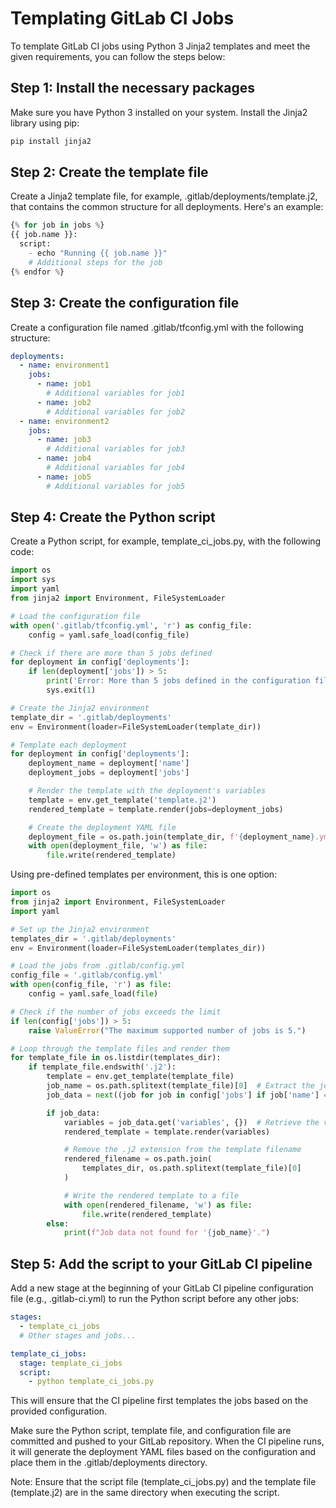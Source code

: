 # Templating GitLab CI Jobs

To template GitLab CI jobs using Python 3 Jinja2 templates and meet the given requirements, you can follow the steps below:

## Step 1: Install the necessary packages
Make sure you have Python 3 installed on your system. Install the Jinja2 library using pip:

```bash
pip install jinja2
```

## Step 2: Create the template file
Create a Jinja2 template file, for example, .gitlab/deployments/template.j2, that contains the common structure for all deployments. Here's an example:

```python
{% for job in jobs %}
{{ job.name }}:
  script:
    - echo "Running {{ job.name }}"
    # Additional steps for the job
{% endfor %}
```

## Step 3: Create the configuration file
Create a configuration file named .gitlab/tfconfig.yml with the following structure:

```yaml
deployments:
  - name: environment1
    jobs:
      - name: job1
        # Additional variables for job1
      - name: job2
        # Additional variables for job2
  - name: environment2
    jobs:
      - name: job3
        # Additional variables for job3
      - name: job4
        # Additional variables for job4
      - name: job5
        # Additional variables for job5
```

## Step 4: Create the Python script
Create a Python script, for example, template_ci_jobs.py, with the following code:

```python
import os
import sys
import yaml
from jinja2 import Environment, FileSystemLoader

# Load the configuration file
with open('.gitlab/tfconfig.yml', 'r') as config_file:
    config = yaml.safe_load(config_file)

# Check if there are more than 5 jobs defined
for deployment in config['deployments']:
    if len(deployment['jobs']) > 5:
        print('Error: More than 5 jobs defined in the configuration file.')
        sys.exit(1)

# Create the Jinja2 environment
template_dir = '.gitlab/deployments'
env = Environment(loader=FileSystemLoader(template_dir))

# Template each deployment
for deployment in config['deployments']:
    deployment_name = deployment['name']
    deployment_jobs = deployment['jobs']

    # Render the template with the deployment's variables
    template = env.get_template('template.j2')
    rendered_template = template.render(jobs=deployment_jobs)

    # Create the deployment YAML file
    deployment_file = os.path.join(template_dir, f'{deployment_name}.yml')
    with open(deployment_file, 'w') as file:
        file.write(rendered_template)
```

Using pre-defined templates per environment, this is one option: 

```python
import os
from jinja2 import Environment, FileSystemLoader
import yaml

# Set up the Jinja2 environment
templates_dir = '.gitlab/deployments'
env = Environment(loader=FileSystemLoader(templates_dir))

# Load the jobs from .gitlab/config.yml
config_file = '.gitlab/config.yml'
with open(config_file, 'r') as file:
    config = yaml.safe_load(file)

# Check if the number of jobs exceeds the limit
if len(config['jobs']) > 5:
    raise ValueError("The maximum supported number of jobs is 5.")

# Loop through the template files and render them
for template_file in os.listdir(templates_dir):
    if template_file.endswith('.j2'):
        template = env.get_template(template_file)
        job_name = os.path.splitext(template_file)[0]  # Extract the job name from the template filename
        job_data = next((job for job in config['jobs'] if job['name'] == job_name), None)  # Retrieve the job data

        if job_data:
            variables = job_data.get('variables', {})  # Retrieve the variables for the current job
            rendered_template = template.render(variables)

            # Remove the .j2 extension from the template filename
            rendered_filename = os.path.join(
                templates_dir, os.path.splitext(template_file)[0]
            )

            # Write the rendered template to a file
            with open(rendered_filename, 'w') as file:
                file.write(rendered_template)
        else:
            print(f"Job data not found for '{job_name}'.")
```

## Step 5: Add the script to your GitLab CI pipeline
Add a new stage at the beginning of your GitLab CI pipeline configuration file (e.g., .gitlab-ci.yml) to run the Python script before any other jobs:

```yaml
stages:
  - template_ci_jobs
  # Other stages and jobs...

template_ci_jobs:
  stage: template_ci_jobs
  script:
    - python template_ci_jobs.py
```

This will ensure that the CI pipeline first templates the jobs based on the provided configuration.

Make sure the Python script, template file, and configuration file are committed and pushed to your GitLab repository. When the CI pipeline runs, it will generate the deployment YAML files based on the configuration and place them in the .gitlab/deployments directory.

Note: Ensure that the script file (template_ci_jobs.py) and the template file (template.j2) are in the same directory when executing the script.
